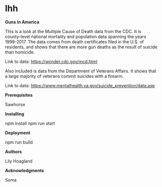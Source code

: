 # lhh
<b>Guns in America</b>

This is a look at the Multiple Cause of Death data from the CDC. It is county-level national mortality and population data spanning the years 1999-2017. The data comes from death certificates filed in the U.S. of residents, and shows that there are more gun deaths as the result of suicide than homicide.

Link to data: <a href=“https://wonder.cdc.gov/mcd.html”> https://wonder.cdc.gov/mcd.html </a>

Also included is data from the Department of Veterans Affairs. It shows that a large majority of veterans commit suicides with a firearm.

Link to data: https://www.mentalhealth.va.gov/suicide_prevention/data.asp 

<b>Prerequisites</b>

Sawhorse 

<b>Installing</b>

npm install
npm run start

<b>Deployment</b>

npm run build

<b>Authors</b>

Lily Hoagland

<b>Acknowledgments</b>

Soma 
